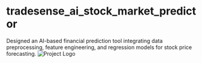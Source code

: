# tradesense_ai_stock_market_predictor
Designed an AI-based financial prediction tool integrating data preprocessing, feature engineering, and regression models for stock price forecasting.
![Project Logo](images/Aistockpredictor.png)
